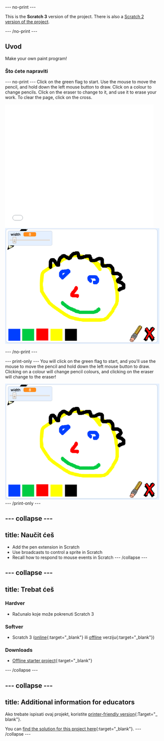 \--- no-print \---

This is the **Scratch 3** version of the project. There is also a [Scratch 2 version of the project](https://projects.raspberrypi.org/en/projects/paint-box-scratch2).

\--- /no-print \---

## Uvod

Make your own paint program!

### Što ćete napraviti

\--- no-print \--- Click on the green flag to start. Use the mouse to move the pencil, and hold down the left mouse button to draw. Click on a colour to change pencils. Click on the eraser to change to it, and use it to erase your work. To clear the page, click on the cross.

<div class="scratch-preview">
  <iframe allowtransparency="true" width="485" height="402" src="//scratch.mit.edu/projects/embed/267243161/?autostart=false" frameborder="0" scrolling="no"></iframe>
  <img src="images/showcase.png">
</div>

\--- /no-print \---

\--- print-only \--- You will click on the green flag to start, and you'll use the mouse to move the pencil and hold down the left mouse button to draw. Clicking on a colour will change pencil colours, and clicking on the eraser will change to the eraser!

![showcase](images/showcase.png) \--- /print-only \---

## \--- collapse \---

## title: Naučit ćeš

+ Add the pen extension in Scratch
+ Use broadcasts to control a sprite in Scratch
+ Recall how to respond to mouse events in Scratch \--- /collapse \---

## \--- collapse \---

## title: Trebat ćeš

### Hardver

+ Računalo koje može pokrenuti Scratch 3

### Softver

+ Scratch 3 ([online](http://rpf.io/scratchon){:target="_blank"} ili [offline](http://rpf.io/scratchoff) verziju{:target="_blank"})

### Downloads

+ [Offline starter project](http://rpf.io/p/en/paint-box-go){:target="_blank"}

\--- /collapse \---

## \--- collapse \---

## title: Additional information for educators

Ako trebate ispisati ovaj projekt, koristite [printer-friendly version](https://projects.raspberrypi.org/en/projects/paint-box/print){:Target="_ blank"}.

You can [find the solution for this project here](http://rpf.io/p/en/paint-box-get){:target="_blank"}. \--- /collapse \---